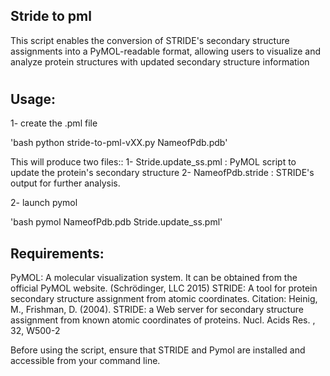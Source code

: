 ## Stride to pml 
This script enables the conversion of STRIDE's secondary structure assignments into a PyMOL-readable format, 
allowing users to visualize and analyze protein structures with updated secondary structure information
#
## Usage:  

1- create the .pml file

'bash python stride-to-pml-vXX.py NameofPdb.pdb'

This will produce two files::
      1- Stride.update_ss.pml : PyMOL script to update the protein's secondary structure
      2- NameofPdb.stride : STRIDE's output for further analysis.

2- launch pymol

'bash pymol NameofPdb.pdb Stride.update_ss.pml'
 
## Requirements:
PyMOL: A molecular visualization system. It can be obtained from the official PyMOL website.
(Schrödinger, LLC 2015)
STRIDE: A tool for protein secondary structure assignment from atomic coordinates.
Citation:
Heinig, M., Frishman, D. (2004). STRIDE: a Web server for secondary structure assignment from known atomic coordinates of proteins. Nucl. Acids Res. , 32, W500-2

Before using the script, ensure that STRIDE and Pymol are installed and accessible from your command line. 
